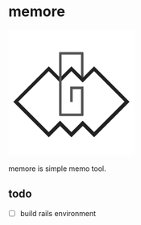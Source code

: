 # memore

<img src="https://github.com/memore-team/memore-front/blob/master/docs/assets/images/memore.png" alt="memore logo" width="250" height="250">

memore is simple memo tool.

## todo

- [ ] build rails environment
